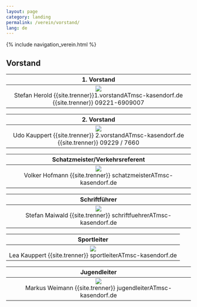 ```yaml
---
layout: page
category: landing
permalink: /verein/vorstand/
lang: de
---
```


{% include navigation_verein.html %}

## Vorstand

| 1. Vorstand |    
|:---:|
| ![]({{site.page-prefix}}assets/images/vorstand1.jpg) <br> Stefan Herold {{site.trenner}}1.vorstandATmsc-kasendorf.de {{site.trenner}} 09221-6909007

| 2. Vorstand |    
|:---:|
| ![]({{site.page-prefix}}assets/images/vorstand2.JPG) <br> Udo Kauppert {{site.trenner}} 2.vorstandATmsc-kasendorf.de {{site.trenner}} 09229 / 7660

| Schatzmeister/Verkehrsreferent |    
|:---:|
| ![]({{site.page-prefix}}assets/images/schattzmeister.jpg) <br> Volker Hofmann {{site.trenner}} schatzmeisterATmsc-kasendorf.de

| Schriftführer |    
|:---:|
| ![]({{site.page-prefix}}assets/images/schriftfuehrer.jpg) <br>  Stefan Maiwald {{site.trenner}} schriftfuehrerATmsc-kasendorf.de

| Sportleiter |    
|:---:|
| ![]({{site.page-prefix}}assets/images/sportleiter.jpg) <br>  Lea Kauppert {{site.trenner}} sportleiterATmsc-kasendorf.de

| Jugendleiter |    
|:---:|
| ![]({{site.page-prefix}}assets/images/jugendleiter.jpg) <br>  Markus Weimann {{site.trenner}} jugendleiterATmsc-kasendorf.de

